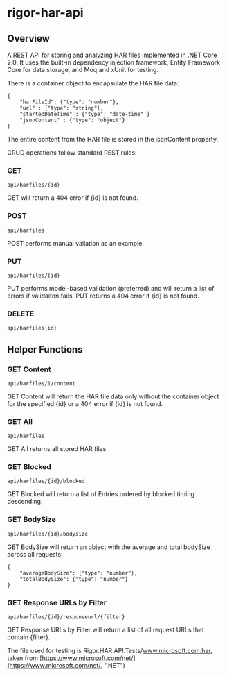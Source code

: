 # rigor-har-api

## Overview

A REST API for storing and analyzing HAR files implemented in .NET Core 2.0. It uses the built-in dependency injection framework, Entity Framework Core for data storage, and Moq and xUnit for testing.

There is a container object to encapsulate the HAR file data:

    {
        "harFileId": {"type": "number"},
        "url" : {"type": "string"},
        "startedDateTime" : {"type": "date-time" }
        "jsonContent" : {"type": "object"}
    }

The entire content from the HAR file is stored in the jsonContent property.

CRUD operations follow standard REST rules:

### GET

    api/harfiles/{id}

GET will return a 404 error if {id} is not found.

### POST

    api/harfiles

POST performs manual valiation as an example.

### PUT

    api/harfiles/{id}

PUT performs model-based validation (preferred) and will return a list of errors if validaiton fails. PUT returns a 404 error if {id} is not found.

### DELETE

    api/harfiles{id}

## Helper Functions

### GET Content

    api/harfiles/1/content

GET Content will return the HAR file data only without the container object for the specified {id} or a 404 error if {id} is not found.

### GET All

    api/harfiles

GET All returns all stored HAR files.

### GET Blocked

    api/harfiles/{id}/blocked

GET Blocked will return a list of Entries ordered by blocked timing descending.

### GET BodySize

    api/harfiles/{id}/bodysize

GET BodySize will return an object with the average and total bodySize across all requests:

    {
        "averageBodySize": {"type": "number"},
        "totalBodySize": {"type": "number"}
    }

### GET Response URLs by Filter

    api/harfiles/{id}/responseurl/{filter}

GET Response URLs by Filter will return a list of all request URLs that contain {filter}.

The file used for testing is Rigor.HAR.API.Tests/www.microsoft.com.har, taken from [https://www.microsoft.com/net/](https://www.microsoft.com/net/, ".NET")